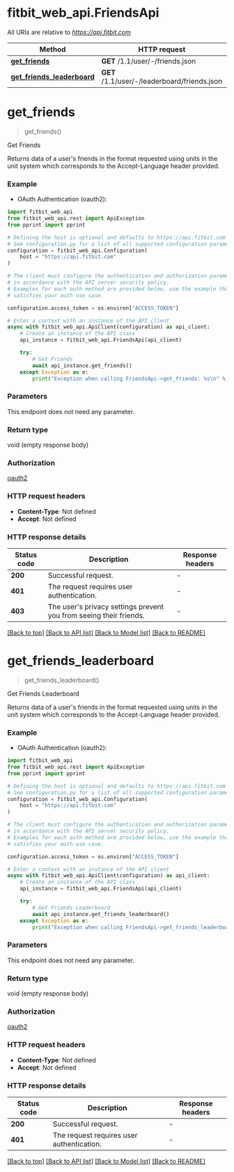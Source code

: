 # fitbit_web_api.FriendsApi

All URIs are relative to *https://api.fitbit.com*

| Method                                                               | HTTP request                                 | Description             |
| -------------------------------------------------------------------- | -------------------------------------------- | ----------------------- |
| [**get_friends**](FriendsApi.md#get_friends)                         | **GET** /1.1/user/-/friends.json             | Get Friends             |
| [**get_friends_leaderboard**](FriendsApi.md#get_friends_leaderboard) | **GET** /1.1/user/-/leaderboard/friends.json | Get Friends Leaderboard |

# **get_friends**

> get_friends()

Get Friends

Returns data of a user's friends in the format requested using units in the unit system which corresponds to the Accept-Language header provided.

### Example

- OAuth Authentication (oauth2):

```python
import fitbit_web_api
from fitbit_web_api.rest import ApiException
from pprint import pprint

# Defining the host is optional and defaults to https://api.fitbit.com
# See configuration.py for a list of all supported configuration parameters.
configuration = fitbit_web_api.Configuration(
    host = "https://api.fitbit.com"
)

# The client must configure the authentication and authorization parameters
# in accordance with the API server security policy.
# Examples for each auth method are provided below, use the example that
# satisfies your auth use case.

configuration.access_token = os.environ["ACCESS_TOKEN"]

# Enter a context with an instance of the API client
async with fitbit_web_api.ApiClient(configuration) as api_client:
    # Create an instance of the API class
    api_instance = fitbit_web_api.FriendsApi(api_client)

    try:
        # Get Friends
        await api_instance.get_friends()
    except Exception as e:
        print("Exception when calling FriendsApi->get_friends: %s\n" % e)
```

### Parameters

This endpoint does not need any parameter.

### Return type

void (empty response body)

### Authorization

[oauth2](../README.md#oauth2)

### HTTP request headers

- **Content-Type**: Not defined
- **Accept**: Not defined

### HTTP response details

| Status code | Description                                                            | Response headers |
| ----------- | ---------------------------------------------------------------------- | ---------------- |
| **200**     | Successful request.                                                    | -                |
| **401**     | The request requires user authentication.                              | -                |
| **403**     | The user&#39;s privacy settings prevent you from seeing their friends. | -                |

[[Back to top]](#) [[Back to API list]](../README.md#documentation-for-api-endpoints) [[Back to Model list]](../README.md#documentation-for-models) [[Back to README]](../README.md)

# **get_friends_leaderboard**

> get_friends_leaderboard()

Get Friends Leaderboard

Returns data of a user's friends in the format requested using units in the unit system which corresponds to the Accept-Language header provided.

### Example

- OAuth Authentication (oauth2):

```python
import fitbit_web_api
from fitbit_web_api.rest import ApiException
from pprint import pprint

# Defining the host is optional and defaults to https://api.fitbit.com
# See configuration.py for a list of all supported configuration parameters.
configuration = fitbit_web_api.Configuration(
    host = "https://api.fitbit.com"
)

# The client must configure the authentication and authorization parameters
# in accordance with the API server security policy.
# Examples for each auth method are provided below, use the example that
# satisfies your auth use case.

configuration.access_token = os.environ["ACCESS_TOKEN"]

# Enter a context with an instance of the API client
async with fitbit_web_api.ApiClient(configuration) as api_client:
    # Create an instance of the API class
    api_instance = fitbit_web_api.FriendsApi(api_client)

    try:
        # Get Friends Leaderboard
        await api_instance.get_friends_leaderboard()
    except Exception as e:
        print("Exception when calling FriendsApi->get_friends_leaderboard: %s\n" % e)
```

### Parameters

This endpoint does not need any parameter.

### Return type

void (empty response body)

### Authorization

[oauth2](../README.md#oauth2)

### HTTP request headers

- **Content-Type**: Not defined
- **Accept**: Not defined

### HTTP response details

| Status code | Description                               | Response headers |
| ----------- | ----------------------------------------- | ---------------- |
| **200**     | Successful request.                       | -                |
| **401**     | The request requires user authentication. | -                |

[[Back to top]](#) [[Back to API list]](../README.md#documentation-for-api-endpoints) [[Back to Model list]](../README.md#documentation-for-models) [[Back to README]](../README.md)
